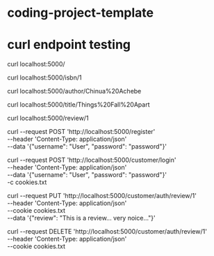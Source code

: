 # coding-project-template

# curl endpoint testing

curl localhost:5000/

curl localhost:5000/isbn/1

curl localhost:5000/author/Chinua%20Achebe

curl localhost:5000/title/Things%20Fall%20Apart

curl localhost:5000/review/1

curl --request POST 'http://localhost:5000/register' \
--header 'Content-Type: application/json' \
--data '{"username": "User", "password": "password"}'

curl --request POST 'http://localhost:5000/customer/login' \
--header 'Content-Type: application/json' \
--data '{"username": "User", "password": "password"}' \
-c cookies.txt

curl --request PUT 'http://localhost:5000/customer/auth/review/1' \
--header 'Content-Type: application/json' \
--cookie cookies.txt \
--data '{"review": "This is a review... very noice..."}'

curl --request DELETE 'http://localhost:5000/customer/auth/review/1' \
--header 'Content-Type: application/json' \
--cookie cookies.txt 


